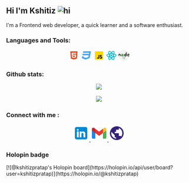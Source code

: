 ## Hi I'm Kshitiz <img src="https://user-images.githubusercontent.com/1303154/88677602-1635ba80-d120-11ea-84d8-d263ba5fc3c0.gif" width="28px" alt="hi">

I'm a Frontend web developer, a quick learner and a software enthusiast. 


### Languages and Tools:

<div align="center">
<img height="30" padding = "0.5rem" src="https://raw.githubusercontent.com/Utkarsh-190/Utkarsh-190/main/assets/html.svg">
<img height="30" padding = "0.5rem" src="https://raw.githubusercontent.com/Utkarsh-190/Utkarsh-190/main/assets/css.svg">
<img height="30" padding = "0.5rem" src="https://raw.githubusercontent.com/Utkarsh-190/Utkarsh-190/main/assets/javascript.svg">
<img height="30" padding = "0.5rem" src="https://raw.githubusercontent.com/Utkarsh-190/Utkarsh-190/main/assets/react.svg">
<img height="30" padding = "0.5rem" src="https://raw.githubusercontent.com/Utkarsh-190/Utkarsh-190/main/assets/nodejs.png">
</div>


### Github stats:

<p align="center"> <img width="48%" src="https://github-readme-stats.vercel.app/api?username=KshitizPratap&show_icons=true&theme=tokyonight&hide=stars&include_all_commits=true" /> </p>

<p align="center"> <img width="48%" src="https://github-readme-streak-stats.herokuapp.com/?user=KshitizPratap&theme=tokyonight" /> </p>
  

### Connect with me  :

<div align="center">
   <a href="https://www.linkedin.com/in/kshitiz-pratap-singh-00b57b209/" ><img src="https://raw.githubusercontent.com/Utkarsh-190/Utkarsh-190/main/assets/linkedin.svg" height="45px" padding = "0.5rem"/>  </a>
  <a href="mailto:kshitiz100mit@gmail.com" ><img src="https://raw.githubusercontent.com/Utkarsh-190/Utkarsh-190/main/assets/gmail.svg" alt="Utkarsh Tyagi | Gmail" height="45px" padding = "0.5rem"/>  </a>
  <a href="https://kshitizpratap.github.io/VS-Portfolio/" > <img src="https://raw.githubusercontent.com/Utkarsh-190/Utkarsh-190/main/assets/globe.png" alt="Utkarsh Tyagi | Website" height="45px" padding = "0.5rem"/>  </a>
</div>

### Holopin badge
<div>
[![@kshitizpratap's Holopin board](https://holopin.io/api/user/board?user=kshitizpratap)](https://holopin.io/@kshitizpratap)
</div>

